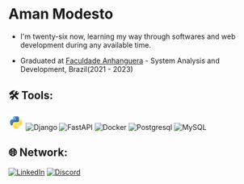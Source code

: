 <h1>Aman Modesto</h1>

- I'm twenty-six now, learning my way through softwares and web development during any available time.

- Graduated at [Faculdade Anhanguera](https://www.linkedin.com/school/anhanguera-educacional-sa/?originalSubdomain=br) - System Analysis and Development, Brazil(2021 - 2023)	
<h2>🛠️ Tools: </h2>
<div>
	<img src="https://raw.githubusercontent.com/devicons/devicon/master/icons/python/python-original.svg" alt="Python" title="Python" width=30/>
	<img src="https://github.com/marwin1991/profile-technology-icons/assets/62091613/9bf5650b-e534-4eae-8a26-8379d076f3b4" alt="Django" title="Django" width="30"/>
 	<img src="https://cdn.jsdelivr.net/gh/devicons/devicon@latest/icons/fastapi/fastapi-original.svg" alt="FastAPI" title="FastAPI" width="30"/>
	<img src="https://cdn.jsdelivr.net/gh/devicons/devicon@latest/icons/docker/docker-original.svg" alt="Docker" title="Docker" width="35"/>
	<img src="https://cdn.jsdelivr.net/gh/devicons/devicon@latest/icons/postgresql/postgresql-original.svg" alt="Postgresql" title="Postgresql" width="30" />
	<img src="https://cdn.jsdelivr.net/gh/devicons/devicon@latest/icons/mysql/mysql-original-wordmark.svg" alt="MySQL" title="MySQL" width="40"/>
	<!--
	<img src="https://cdn.jsdelivr.net/gh/devicons/devicon@latest/icons/javascript/javascript-original.svg" alt="JavaScript" title="JS" width="25"/>
	<img src="https://raw.githubusercontent.com/devicons/devicon/master/icons/html5/html5-original.svg" alt="HTML5" title="HTML5" width="25"/>
	<img src="https://raw.githubusercontent.com/devicons/devicon/master/icons/css3/css3-original.svg" alt="CSS3" title="CSS3" width="25"/>
  	-->
</div>
<h2>🌐 Network:</h2>
	
[![LinkedIn](https://img.shields.io/badge/LinkedIn-0077B5?style=for-the-badge&logo=linkedin&logoColor=white)](https://www.linkedin.com/in/aman-modesto-196a161b7/) [![Discord](https://img.shields.io/badge/Discord-7289DA?style=for-the-badge&logo=discord&logoColor=white)](https://discord.com/channels/@amanmdest/)
